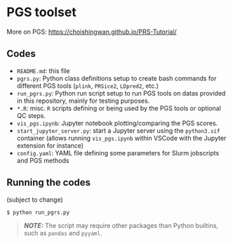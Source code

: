 # PGS toolset

More on PGS: https://choishingwan.github.io/PRS-Tutorial/

## Codes

- ``README.md``: this file
- ``pgrs.py``: Python class definitions setup to create bash commands for different PGS tools (``plink``, ``PRSice2``, ``LDpred2``, etc.)
- ``run_pgrs.py``: Python run script setup to run PGS tools on datas provided in this repository, mainly for testing purposes.
- ``*.R``: misc. ``R`` scripts defining or being used by the PGS tools or optional QC steps. 
- ``vis_pgs.ipynb``: Jupyter notebook plotting/comparing the PGS scores.
- ``start_jupyter_server.py``: start a Jupyter server using the ``python3.sif`` container (allows running ``vis_pgs.ipynb`` within VSCode with the Jupyter extension for instance)
- ``config.yaml``: YAML file defining some parameters for Slurm jobscripts and PGS methods

## Running the codes

(subject to change)

```
$ python run_pgrs.py
```

> **_NOTE:_**  The script may require other packages than Python builtins, such as ``pandas`` and ``pyyaml``.  

